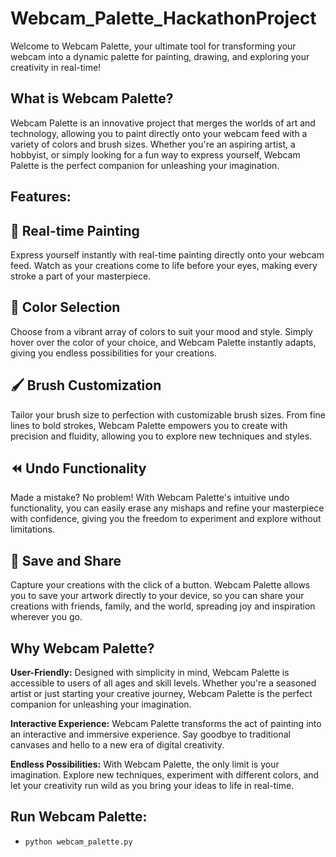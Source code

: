 # Webcam_Palette_HackathonProject

Welcome to Webcam Palette, your ultimate tool for transforming your webcam into a dynamic palette for painting, drawing, and exploring your creativity in real-time!


## What is Webcam Palette?
Webcam Palette is an innovative project that merges the worlds of art and technology, allowing you to paint directly onto your webcam feed with a variety of colors and brush sizes. Whether you're an aspiring artist, a hobbyist, or simply looking for a fun way to express yourself, Webcam Palette is the perfect companion for unleashing your imagination.

## Features:
## 🎨 Real-time Painting
Express yourself instantly with real-time painting directly onto your webcam feed. Watch as your creations come to life before your eyes, making every stroke a part of your masterpiece.

## 🌈 Color Selection
Choose from a vibrant array of colors to suit your mood and style. Simply hover over the color of your choice, and Webcam Palette instantly adapts, giving you endless possibilities for your creations.

## 🖌️ Brush Customization
Tailor your brush size to perfection with customizable brush sizes. From fine lines to bold strokes, Webcam Palette empowers you to create with precision and fluidity, allowing you to explore new techniques and styles.

## ⏪ Undo Functionality
Made a mistake? No problem! With Webcam Palette's intuitive undo functionality, you can easily erase any mishaps and refine your masterpiece with confidence, giving you the freedom to experiment and explore without limitations.

## 💾 Save and Share
Capture your creations with the click of a button. Webcam Palette allows you to save your artwork directly to your device, so you can share your creations with friends, family, and the world, spreading joy and inspiration wherever you go.

## Why Webcam Palette?

**User-Friendly:** Designed with simplicity in mind, Webcam Palette is accessible to users of all ages and skill levels. Whether you're a seasoned artist or just starting your creative journey, Webcam Palette is the perfect companion for unleashing your imagination.

**Interactive Experience:** Webcam Palette transforms the act of painting into an interactive and immersive experience. Say goodbye to traditional canvases and hello to a new era of digital creativity.

**Endless Possibilities:** With Webcam Palette, the only limit is your imagination. Explore new techniques, experiment with different colors, and let your creativity run wild as you bring your ideas to life in real-time.





## Run Webcam Palette:

* `python webcam_palette.py`

